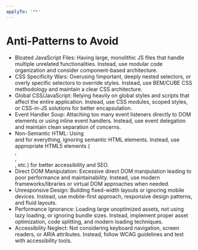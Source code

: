 ```yaml
---
applyTo: '**'
---
```

# Anti-Patterns to Avoid

- Bloated JavaScript Files: Having large, monolithic JS files that handle multiple unrelated functionalities. Instead, use modular code organization and consider component-based architecture.
- CSS Specificity Wars: Overusing !important, deeply nested selectors, or overly specific selectors to override styles. Instead, use BEM/CUBE CSS methodology and maintain a clear CSS architecture.
- Global CSS/JavaScript: Relying heavily on global styles and scripts that affect the entire application. Instead, use CSS modules, scoped styles, or CSS-in-JS solutions for better encapsulation.
- Event Handler Soup: Attaching too many event listeners directly to DOM elements or using inline event handlers. Instead, use event delegation and maintain clean separation of concerns.
- Non-Semantic HTML: Using <div> and <span> for everything, ignoring semantic HTML elements. Instead, use appropriate HTML5 elements (<article>, <section>, <nav>, etc.) for better accessibility and SEO.
- Direct DOM Manipulation: Excessive direct DOM manipulation leading to poor performance and maintainability. Instead, use modern frameworks/libraries or virtual DOM approaches when needed.
- Unresponsive Design: Building fixed-width layouts or ignoring mobile devices. Instead, use mobile-first approach, responsive design patterns, and fluid layouts.
- Performance Ignorance: Loading large unoptimized assets, not using lazy loading, or ignoring bundle sizes. Instead, implement proper asset optimization, code splitting, and modern loading techniques.
- Accessibility Neglect: Not considering keyboard navigation, screen readers, or ARIA attributes. Instead, follow WCAG guidelines and test with accessibility tools.
